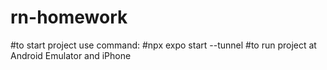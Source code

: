 # rn-homework
#to start project use command:
#npx expo start --tunnel
#to run project at Android Emulator and iPhone
